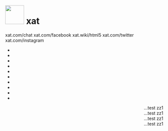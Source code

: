 <html>
<head>
<!-- Credits Rotating text: Rachel Smith https://codepen.io/mohaiman/pen/MQqMyo -->
<!-- Credits Moving boxes: Mohammad Abdul Mohaiman https://codepen.io/mohaiman/pen/MQqMyo -->
<style>  
@import url('https://fonts.googleapis.com/css?family=Exo:400,700');

*{
    margin: 0px;
    padding: 0px;
}

body{
    font-family: 'Exo', sans-serif;
}

.context {
    position: absolute;
    top: 40vh;
    left: 5vh;
}

.context h1{
    text-align: center;
    color: #fff;
    font-size: 50px;
}

.area{
    background: #000062;
    /*background: #321c5c;*/
    background: -webkit-linear-gradient(to left, #8f94fb, #4e54c8);  
    width: 100%;
    height:100vh;
}

.circles{
    position: absolute;
    top: 0;
    left: 0;
    width: 100%;
    height: 100%;
    overflow: hidden;
}

.circles li{
    position: absolute;
    display: block;
    list-style: none;
    width: 20px;
    height: 20px;
    background: rgba(255, 255, 255, 0.2);
    animation: animate 25s linear infinite;
    bottom: -150px;
    
}

.circles li:nth-child(1){
    left: 25%;
    width: 80px;
    height: 80px;
    animation-delay: 0s;
}

.circles li:nth-child(2){
    left: 10%;
    width: 20px;
    height: 20px;
    animation-delay: 2s;
    animation-duration: 12s;
}

.circles li:nth-child(3){
    left: 70%;
    width: 20px;
    height: 20px;
    animation-delay: 4s;
}

.circles li:nth-child(4){
    left: 40%;
    width: 60px;
    height: 60px;
    animation-delay: 0s;
    animation-duration: 18s;
}

.circles li:nth-child(5){
    left: 65%;
    width: 20px;
    height: 20px;
    animation-delay: 0s;
}

.circles li:nth-child(6){
    left: 75%;
    width: 110px;
    height: 110px;
    animation-delay: 3s;
}

.circles li:nth-child(7){
    left: 35%;
    width: 150px;
    height: 150px;
    animation-delay: 7s;
}

.circles li:nth-child(8){
    left: 50%;
    width: 25px;
    height: 25px;
    animation-delay: 15s;
    animation-duration: 45s;
}

.circles li:nth-child(9){
    left: 20%;
    width: 15px;
    height: 15px;
    animation-delay: 2s;
    animation-duration: 35s;
}

.circles li:nth-child(10){
    left: 85%;
    width: 150px;
    height: 150px;
    animation-delay: 0s;
    animation-duration: 11s;
}
	
p {
  display: inline-block;
  vertical-align: top;
  margin: 0;
}

.word {
  position: absolute;
  width: 220px;
  opacity: 0;
}

.letter {
  display: inline-block;
  position: relative;
  float: left;
  transform: translateZ(25px);
  transform-origin: 50% 50% 25px;
}

.letter.out {
  transform: rotateX(90deg);
  transition: transform 0.32s cubic-bezier(0.55, 0.055, 0.675, 0.19);
}

.letter.behind {
  transform: rotateX(-90deg);
}

.letter.in {
  transform: rotateX(0deg);
  transition: transform 0.38s cubic-bezier(0.175, 0.885, 0.32, 1.275);
}

.facebook {
  color: #14A0F9;
}

.twitter {
  color: #1DA1F2;
}
	
.instagram {
  color: #fc5d85;
}

.chat {
  color: #F7C731;
}

.html5wiki {
  color: #F5F5F5;
}

.midnight {
  color: #2c3e50;
}

@keyframes animate {

    0% {
        transform: translateY(0) rotate(0deg);
        opacity: 1;
        border-radius: 0;
    }

    100% {
        transform: translateY(-1000px) rotate(720deg);
        opacity: 0;
        border-radius: 50%;
    }
}
	
.animtext {
	margin-left: 73px;
}

</style>
</head>
	
<body>
  
<div class="context">
  	<h1><img src="https://xat.com/content/web/R00008/img/xatplanet.svg" width="60"> xat</h1>
	<p class="animtext">
		<span class="word chat">xat.com/chat</span>
		<span class="word facebook">xat.com/facebook</span>
		<span class="word html5wiki">xat.wiki/html5</span>
		<span class="word twitter">xat.com/twitter</span>
		<span class="word instagram">xat.com/instagram</span>
	</p>
</div>

<div class="area" >
            <ul class="circles">
                    <li></li>
                    <li></li>
                    <li></li>
                    <li></li>
                    <li></li>
                    <li></li>
                    <li></li>
                    <li></li>
                    <li></li>
                    <li></li>
            </ul>
    </div>
  </body>
</html>

<script>
var words = document.getElementsByClassName('word');
var wordArray = [];
var currentWord = 0;

words[currentWord].style.opacity = 1;
for (var i = 0; i < words.length; i++) {
  splitLetters(words[i]);
}

function changeWord() {
  var cw = wordArray[currentWord];
  var nw = currentWord == words.length-1 ? wordArray[0] : wordArray[currentWord+1];
  for (var i = 0; i < cw.length; i++) {
    animateLetterOut(cw, i);
  }
  
  for (var i = 0; i < nw.length; i++) {
    nw[i].className = 'letter behind';
    nw[0].parentElement.style.opacity = 1;
    animateLetterIn(nw, i);
  }
  
  currentWord = (currentWord == wordArray.length-1) ? 0 : currentWord+1;
}

function animateLetterOut(cw, i) {
  setTimeout(function() {
		cw[i].className = 'letter out';
  }, i*80);
}

function animateLetterIn(nw, i) {
  setTimeout(function() {
		nw[i].className = 'letter in';
  }, 340+(i*80));
}

function splitLetters(word) {
  var content = word.innerHTML;
  word.innerHTML = '';
  var letters = [];
  for (var i = 0; i < content.length; i++) {
    var letter = document.createElement('span');
    letter.className = 'letter';
    letter.innerHTML = content.charAt(i);
    word.appendChild(letter);
    letters.push(letter);
  }
  
  wordArray.push(letters);
}

changeWord();
setInterval(changeWord, 4000);

</script>

<section class="info" dir="rtl">
		<div class="info-icon">
			<i class="fas fa-bolt fa-2x"></i>
		</div>
		<section class="power">
			<div class="id">test zz1...</div>
			<div class="name">test zz1...</div>
			<div class="status">test zz1...</div>
			<div class="price">test zz1...</div>
		</section>
</section>
<script src="https://code.jquery.com/jquery-3.5.1.min.js"></script>
<script>
String.prototype.capitalize = function() {
	return this.charAt(0).toUpperCase() + this.slice(1);
}
const updatePower = () => {
	$.getJSON("https://xatblog.net/api/latest?json", function(data) {
		$('.id').html(data.result.id);
		$('.name').html(data.result.name.capitalize());
		$('.price').html('unknown' === data.result.price ? 'zz1' : data.result.price);
		if ('unknown' === data.result.status) {
			$('.status').html('zz1');
		} else {
			$('.status').html('limited' === data.result.status ? 'tt' : 'tt ttt');
		}
	});
}
updatePower();
</script>
